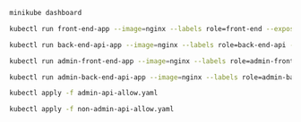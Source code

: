 ```bash
minikube dashboard
```

```bash
kubectl run front-end-app --image=nginx --labels role=front-end --expose --port 80
```

```bash
kubectl run back-end-api-app --image=nginx --labels role=back-end-api --expose --port 81
```

```bash
kubectl run admin-front-end-app --image=nginx --labels role=admin-front-end --expose --port 82
```

```bash
kubectl run admin-back-end-api-app --image=nginx --labels role=admin-back-end-api --expose --port 83
```

```bash
kubectl apply -f admin-api-allow.yaml
```

```bash
kubectl apply -f non-admin-api-allow.yaml
```
